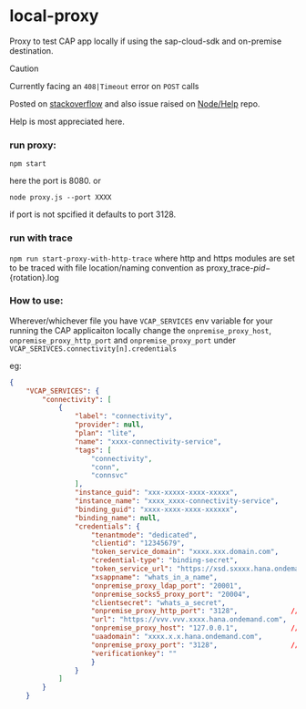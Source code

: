 # local-proxy
Proxy to test CAP app locally if using the sap-cloud-sdk and on-premise destination.

> [!CAUTION]
> Currently facing an `408|Timeout` error on `POST` calls
> 
> Posted on [stackoverflow](https://stackoverflow.com/questions/77479879/post-call-using-https-request-returns-40) and also issue raised on [Node/Help](https://github.com/nodejs/help/issues/4296) repo.
>
> Help is most appreciated here. 


### run proxy:
`npm start`

here the port is 8080.
or

`node proxy.js --port XXXX`

if port is not spcified it defaults to port 3128.

### run with trace

`npm run start-proxy-with-http-trace`
where http and https modules are set to be traced with file location/naming convention as proxy_trace-${pid}-${rotation}.log


### How to use:

Wherever/whichever file you have `VCAP_SERVICES` env variable for your running the CAP applicaiton locally change the `onpremise_proxy_host`, `onpremise_proxy_http_port` and `onpremise_proxy_port` under `VCAP_SERIVCES.connectivity[n].credentials`

eg:

``` json
{
	"VCAP_SERVICES": {
		"connectivity": [
			{
				"label": "connectivity",
				"provider": null,
				"plan": "lite",
				"name": "xxxx-connectivity-service",
				"tags": [
					"connectivity",
					"conn",
					"connsvc"
				],
				"instance_guid": "xxx-xxxxx-xxxx-xxxxx",
				"instance_name": "xxxx_xxxx-connectivity-service",
				"binding_guid": "xxxx-xxxx-xxxx-xxxxxx",
				"binding_name": null,
				"credentials": {
					"tenantmode": "dedicated",
					"clientid": "12345679",
					"token_service_domain": "xxxx.xxx.domain.com",
					"credential-type": "binding-secret",
					"token_service_url": "https://xsd.sxxxx.hana.ondemand.com",
					"xsappname": "whats_in_a_name",
					"onpremise_proxy_ldap_port": "20001",
					"onpremise_socks5_proxy_port": "20004",
					"clientsecret": "whats_a_secret",
					"onpremise_proxy_http_port": "3128",             // change this
					"url": "https://vvv.vvv.xxxx.hana.ondemand.com",
					"onpremise_proxy_host": "127.0.0.1",             // change this
					"uaadomain": "xxxx.x.x.hana.ondemand.com",
					"onpremise_proxy_port": "3128",                  // change this.
					"verificationkey": ""
					}
				}
			]
		}
	}
```


